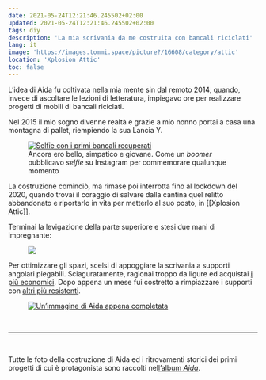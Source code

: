 ```yaml
---
date: 2021-05-24T12:21:46.245502+02:00
updated: 2021-05-24T12:21:46.245502+02:00
tags: diy
description: 'La mia scrivania da me costruita con bancali riciclati'
lang: it
image: 'https://images.tommi.space/picture?/16608/category/attic'
location: 'Xplosion Attic'
toc: false
---
```

L’idea di Aida fu coltivata nella mia mente sin dal remoto 2014, quando, invece di ascoltare le lezioni di letteratura, impiegavo ore per realizzare progetti di mobili di bancali riciclati.

Nel 2015 il mio sogno divenne realtà e grazie a mio nonno portai a casa una montagna di pallet, riempiendo la sua Lancia Y.

<figure>
	<a href="https://images.tommi.space/picture?/16629/category/aida" target=_blank>
		<img src='https://images.tommi.space/uploads/j/b/u/jbuqxznr00//2021/01/15/20210115115610-347fe016.jpg' title='Selfie con i primi bancali recuperati' alt='Selfie con i primi bancali recuperati' />
	</a>
	<figcaption>Ancora ero bello, simpatico e giovane. Come un <i>boomer</i> pubblicavo <i>selfie</i> su Instagram per commemorare qualunque momento</figcaption>
</figure>

La costruzione cominciò, ma rimase poi interrotta fino al lockdown del 2020, quando trovai il coraggio di salvare dalla cantina quel relitto abbandonato e riportarlo in vita per metterlo al suo posto, in [[Xplosion Attic]].

Terminai la levigazione della parte superiore e stesi due mani di impregnante:

<figure>
	<a href="https://images.tommi.space/picture?/16618/category/aida" target=_blank>
		<img src="https://images.tommi.space/i?/uploads/j/b/u/jbuqxznr00//2021/01/15/20210115115528-e0f29a8b-me.jpg" />
	</a>
</figure>

Per ottimizzare gli spazi, scelsi di appoggiare la scrivania a supporti angolari piegabili. Sciaguratamente, ragionai troppo da ligure ed acquistai [i più economici](https://www.amazon.it/gp/product/B07GBVJBG9/ref=ppx_yo_dt_b_asin_title_o03_s00?ie=UTF8&psc=1 'Ewead.1PAIR 45,7 cm cattura di uscita supporto panca tavolo pieghevole scaffale staffa di montaggio con viti su Amazon'). Dopo appena un mese fui costretto a rimpiazzare i supporti con [altri più resistenti](https://www.amazon.it/gp/product/B07RJMH6DH/ref=ppx_yo_dt_b_asin_title_o01_s00?ie=UTF8&psc=1 'Supporti Ripiani Pieghevoli su Amazon').


<figure>
	<a href='https://images.tommi.space/picture?/16626/category/aida' target='_blank'>
		<img src='https://images.tommi.space/i?/uploads/j/b/u/jbuqxznr00//2021/01/15/20210115115602-b5fe253c-me.jpg' title='Aida appena completata' alt='Un’immagine di Aida appena completata' />
	</a>
</figure>

<br>

---

<br>

Tutte le foto della costruzione di Aida ed i ritrovamenti storici dei primi progetti di cui è protagonista sono raccolti nel[l’album *Aida*](https://images.tommi.space/index?/category/aida 'Immagini di Aida').

